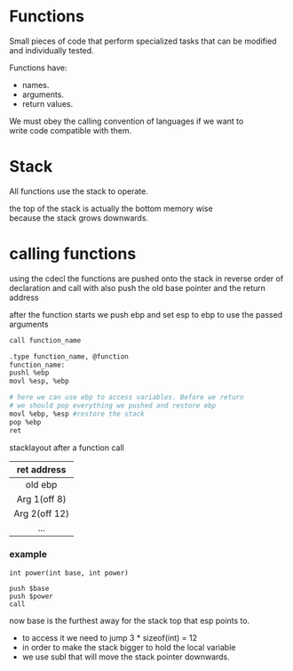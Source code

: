 #  Functions

Small pieces of code that perform specialized tasks
that can be modified and individually tested.

Functions have:
* names.
* arguments.
* return values.

We must obey the calling convention of languages if we want to  
write code compatible with them.


# Stack

All functions use the stack to operate.

the top of the stack is actually the bottom memory wise  
because the stack grows downwards.

# calling functions

using the cdecl the functions are pushed onto the stack in reverse order
of declaration and call with also push the old base pointer and the return address

after the function starts we push ebp and set esp to ebp to use the passed arguments
``` bash
call function_name

.type function_name, @function
function_name:
pushl %ebp
movl %esp, %ebp

# here we can use ebp to access variables. Before we return
# we should pop everything we pushed and restore ebp
movl %ebp, %esp #restore the stack
pop %ebp
ret
```

stacklayout after a function call

|ret address  |
|:----------: |
|old ebp      |
|Arg 1(off 8) |
|Arg 2(off 12)|
|...|


### example

```text
int power(int base, int power)

push $base
push $power
call
```
now base is the furthest away for the stack top
that esp points to.

* to access it we need to jump 3 * sizeof(int) = 12  
* in order to make the stack bigger to hold the local variable  
* we use subl that will move the stack pointer downwards.
